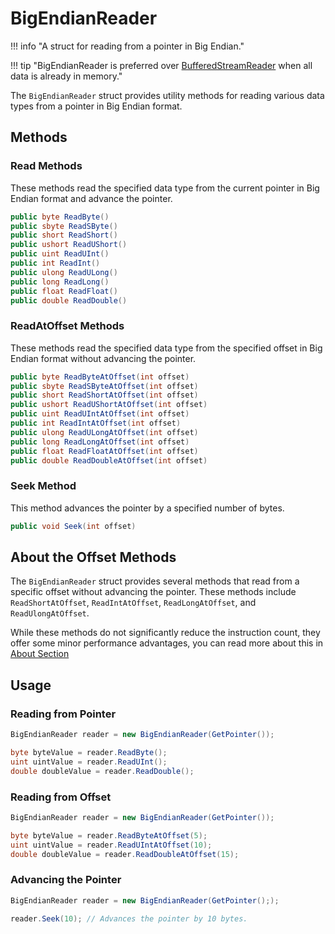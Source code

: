 # BigEndianReader

!!! info "A struct for reading from a pointer in Big Endian."

!!! tip "BigEndianReader is preferred over [BufferedStreamReader](BufferedStreamReader.md) when all data is already in memory."

The `BigEndianReader` struct provides utility methods for reading various data types from a pointer in Big Endian format. 

## Methods

### Read Methods

These methods read the specified data type from the current pointer in Big Endian format and advance the pointer.

```csharp
public byte ReadByte()
public sbyte ReadSByte()
public short ReadShort()
public ushort ReadUShort()
public uint ReadUInt()
public int ReadInt()
public ulong ReadULong()
public long ReadLong()
public float ReadFloat()
public double ReadDouble()
```

### ReadAtOffset Methods

These methods read the specified data type from the specified offset in Big Endian format without advancing the pointer.

```csharp
public byte ReadByteAtOffset(int offset)
public sbyte ReadSByteAtOffset(int offset)
public short ReadShortAtOffset(int offset)
public ushort ReadUShortAtOffset(int offset)
public uint ReadUIntAtOffset(int offset)
public int ReadIntAtOffset(int offset)
public ulong ReadULongAtOffset(int offset)
public long ReadLongAtOffset(int offset)
public float ReadFloatAtOffset(int offset)
public double ReadDoubleAtOffset(int offset)
```

### Seek Method

This method advances the pointer by a specified number of bytes.

```csharp
public void Seek(int offset)
```

## About the Offset Methods

The `BigEndianReader` struct provides several methods that read from a specific offset without advancing the pointer.
These methods include `ReadShortAtOffset`, `ReadIntAtOffset`, `ReadLongAtOffset`, and `ReadUlongAtOffset`.

While these methods do not significantly reduce the instruction count, they offer some minor performance advantages,
you can read more about this in [About Section](./LittleEndianWriter.md#about-the-offset-methods)

## Usage

### Reading from Pointer

```csharp
BigEndianReader reader = new BigEndianReader(GetPointer());

byte byteValue = reader.ReadByte();
uint uintValue = reader.ReadUInt();
double doubleValue = reader.ReadDouble();
```

### Reading from Offset

```csharp
BigEndianReader reader = new BigEndianReader(GetPointer());

byte byteValue = reader.ReadByteAtOffset(5);
uint uintValue = reader.ReadUIntAtOffset(10);
double doubleValue = reader.ReadDoubleAtOffset(15);
```

### Advancing the Pointer

```csharp
BigEndianReader reader = new BigEndianReader(GetPointer(););

reader.Seek(10); // Advances the pointer by 10 bytes.
```